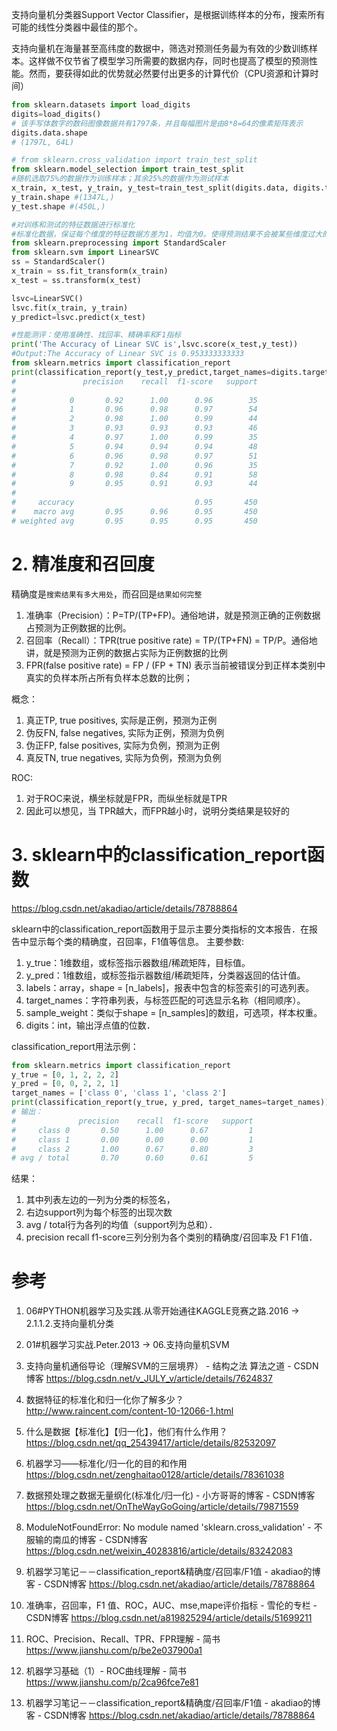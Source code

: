 
支持向量机分类器Support Vector Classifier，是根据训练样本的分布，搜索所有可能的线性分类器中最佳的那个。

支持向量机在海量甚至高纬度的数据中，筛选对预测任务最为有效的少数训练样本。这样做不仅节省了模型学习所需要的数据内存，同时也提高了模型的预测性能。然而，要获得如此的优势就必然要付出更多的计算代价（CPU资源和计算时间）

```py
from sklearn.datasets import load_digits
digits=load_digits()
# 该手写体数字的数码图像数据共有1797条，并且每幅图片是由8*8=64的像素矩阵表示
digits.data.shape
# (1797L, 64L)

# from sklearn.cross_validation import train_test_split
from sklearn.model_selection import train_test_split
#随机选取75%的数据作为训练样本；其余25%的数据作为测试样本
x_train, x_test, y_train, y_test=train_test_split(digits.data, digits.target, test_size=0.25, random_state=33)
y_train.shape #(1347L,)
y_test.shape #(450L,)

#对训练和测试的特征数据进行标准化
#标准化数据，保证每个维度的特征数据方差为1，均值为0。使得预测结果不会被某些维度过大的特征值而主导
from sklearn.preprocessing import StandardScaler
from sklearn.svm import LinearSVC
ss = StandardScaler()
x_train = ss.fit_transform(x_train)
x_test = ss.transform(x_test)

lsvc=LinearSVC()
lsvc.fit(x_train, y_train)
y_predict=lsvc.predict(x_test)

#性能测评：使用准确性、找回率、精确率和F1指标
print('The Accuracy of Linear SVC is',lsvc.score(x_test,y_test))
#Output:The Accuracy of Linear SVC is 0.953333333333
from sklearn.metrics import classification_report
print(classification_report(y_test,y_predict,target_names=digits.target_names.astype(str)))
#               precision    recall  f1-score   support
#
#            0       0.92      1.00      0.96        35
#            1       0.96      0.98      0.97        54
#            2       0.98      1.00      0.99        44
#            3       0.93      0.93      0.93        46
#            4       0.97      1.00      0.99        35
#            5       0.94      0.94      0.94        48
#            6       0.96      0.98      0.97        51
#            7       0.92      1.00      0.96        35
#            8       0.98      0.84      0.91        58
#            9       0.95      0.91      0.93        44
#
#     accuracy                           0.95       450
#    macro avg       0.95      0.96      0.95       450
# weighted avg       0.95      0.95      0.95       450
```

# 2. 精准度和召回度

精确度是`搜索结果有多大用处`，而召回是`结果如何完整`
1. 准确率（Precision）：P=TP/(TP+FP)。通俗地讲，就是预测正确的正例数据占预测为正例数据的比例。
2. 召回率（Recall）：TPR(true positive rate) = TP/(TP+FN) = TP/P。通俗地讲，就是预测为正例的数据占实际为正例数据的比例
3. FPR(false positive rate) = FP / (FP + TN) 表示当前被错误分到正样本类别中真实的负样本所占所有负样本总数的比例；

概念：
1. 真正TP, true positives, 实际是正例，预测为正例
2. 伪反FN, false negatives, 实际为正例，预测为负例
3. 伪正FP, false positives, 实际为负例，预测为正例
4. 真反TN, true negatives, 实际为负例，预测为负例

ROC:
1. 对于ROC来说，横坐标就是FPR，而纵坐标就是TPR
2. 因此可以想见，当 TPR越大，而FPR越小时，说明分类结果是较好的

# 3. sklearn中的classification_report函数

https://blog.csdn.net/akadiao/article/details/78788864

sklearn中的classification_report函数用于显示主要分类指标的文本报告．在报告中显示每个类的精确度，召回率，F1值等信息。 主要参数: 
1. y_true：1维数组，或标签指示器数组/稀疏矩阵，目标值。 
2. y_pred：1维数组，或标签指示器数组/稀疏矩阵，分类器返回的估计值。 
3. labels：array，shape = [n_labels]，报表中包含的标签索引的可选列表。 
4. target_names：字符串列表，与标签匹配的可选显示名称（相同顺序）。 
5. sample_weight：类似于shape = [n_samples]的数组，可选项，样本权重。 
6. digits：int，输出浮点值的位数．


classification_report用法示例：
```py
from sklearn.metrics import classification_report
y_true = [0, 1, 2, 2, 2]
y_pred = [0, 0, 2, 2, 1]
target_names = ['class 0', 'class 1', 'class 2']
print(classification_report(y_true, y_pred, target_names=target_names))
# 输出：
#              precision    recall  f1-score   support
#     class 0       0.50      1.00      0.67         1
#     class 1       0.00      0.00      0.00         1
#     class 2       1.00      0.67      0.80         3
# avg / total       0.70      0.60      0.61         5
```
结果：
1. 其中列表左边的一列为分类的标签名，
2. 右边support列为每个标签的出现次数
3. avg / total行为各列的均值（support列为总和）． 
4. precision recall f1-score三列分别为各个类别的精确度/召回率及 F1 F1值．


# 参考

1. 06#PYTHON机器学习及实践.从零开始通往KAGGLE竞赛之路.2016 -> 2.1.1.2.支持向量机分类
2. 01#机器学习实战.Peter.2013 -> 06.支持向量机SVM
3. 支持向量机通俗导论（理解SVM的三层境界） - 结构之法 算法之道 - CSDN博客 https://blog.csdn.net/v_JULY_v/article/details/7624837

2. 数据特征的标准化和归一化你了解多少？ http://www.raincent.com/content-10-12066-1.html
3. 什么是数据【标准化】【归一化】，他们有什么作用？ https://blog.csdn.net/qq_25439417/article/details/82532097
4. 机器学习——标准化/归一化的目的和作用 https://blog.csdn.net/zenghaitao0128/article/details/78361038
5. 数据预处理之数据无量纲化(标准化/归一化) - 小方哥哥的博客 - CSDN博客 https://blog.csdn.net/OnTheWayGoGoing/article/details/79871559
6. ModuleNotFoundError: No module named 'sklearn.cross_validation' - 不服输的南瓜的博客 - CSDN博客 https://blog.csdn.net/weixin_40283816/article/details/83242083
7. 机器学习笔记－－classification_report&精确度/召回率/F1值 - akadiao的博客 - CSDN博客 https://blog.csdn.net/akadiao/article/details/78788864
8. 准确率，召回率，F1 值、ROC，AUC、mse,mape评价指标 - 雪伦的专栏 - CSDN博客 https://blog.csdn.net/a819825294/article/details/51699211
9. ROC、Precision、Recall、TPR、FPR理解 - 简书 https://www.jianshu.com/p/be2e037900a1
10. 机器学习基础（1）- ROC曲线理解 - 简书 https://www.jianshu.com/p/2ca96fce7e81
11. 机器学习笔记－－classification_report&精确度/召回率/F1值 - akadiao的博客 - CSDN博客 https://blog.csdn.net/akadiao/article/details/78788864